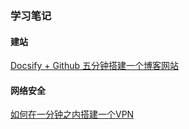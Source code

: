 ### 学习笔记

#### 建站
[Docsify + Github 五分钟搭建一个博客网站](_study/docsify.md)
#### 网络安全
[如何在一分钟之内搭建一个VPN](_study/vpn.md)
